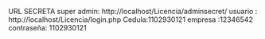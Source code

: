 URL SECRETA super admin: http://localhost/Licencia/adminsecret/
usuario : http://localhost/Licencia/login.php
Cedula:1102930121
empresa :12346542
contraseña: 1102930121
